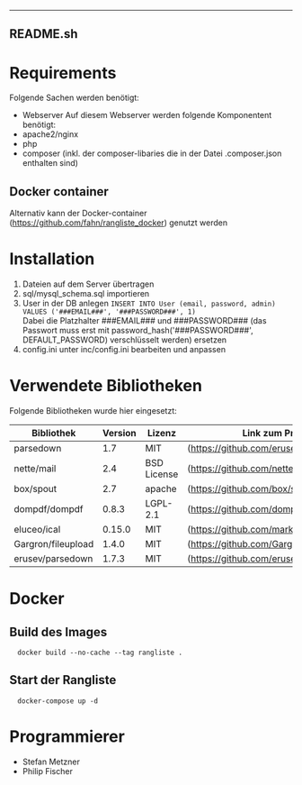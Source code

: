 ---------
README.sh
---------

# Requirements
Folgende Sachen werden benötigt:
- Webserver
Auf diesem Webserver werden folgende Komponentent benötigt:
- apache2/nginx
- php
- composer (inkl. der composer-libaries die in der Datei .composer.json enthalten sind)

## Docker container
Alternativ kann der Docker-container (https://github.com/fahn/rangliste_docker) genutzt werden

# Installation
1. Dateien auf dem Server übertragen
2. sql/mysql_schema.sql importieren
3. User in der DB anlegen ``` INSERT INTO User (email, password, admin) VALUES ('###EMAIL###', '###PASSWORD###', 1) ```  
   Dabei die Platzhalter ###EMAIL### und ###PASSWORD### (das Passwort muss erst mit password_hash('###PASSWORD###', DEFAULT_PASSWORD) verschlüsselt werden) ersetzen
4. config.ini unter inc/config.ini bearbeiten und anpassen

# Verwendete Bibliotheken  
Folgende Bibliotheken wurde hier eingesetzt:  

| Bibliothek         | Version | Lizenz      | Link zum Projekt                          |
|--------------------|---------|-------------|-------------------------------------------|
| parsedown          | 1.7     | MIT         | (https://github.com/erusev/parsedown)     |
| nette/mail         | 2.4     | BSD License | (https://github.com/nette/mail)           |
| box/spout          | 2.7     | apache      | (https://github.com/box/spout             |
| dompdf/dompdf      | 0.8.3   | LGPL-2.1    | (https://github.com/dompdf/dompdf)        |
| eluceo/ical        | 0.15.0  | MIT         | (https://github.com/markuspoerschke/iCal) |
| Gargron/fileupload | 1.4.0   | MIT         | (https://github.com/Gargron/fileupload)   |
| erusev/parsedown   | 1.7.3   | MIT         | (https://github.com/erusev/parsedown)     |

# Docker
## Build des Images
```
  docker build --no-cache --tag rangliste .
```

## Start der Rangliste
```
  docker-compose up -d
```

# Programmierer
- Stefan Metzner
- Philip Fischer

